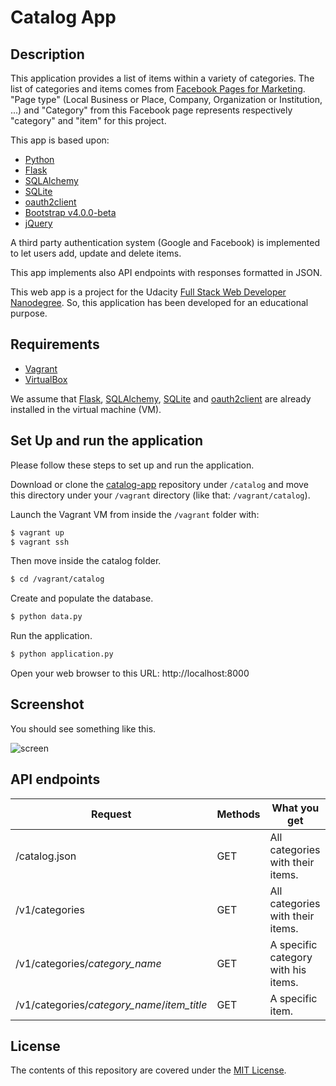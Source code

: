 # Catalog App

## Description
This application provides a list of items within a variety of categories. 
The list of categories and items comes from [Facebook Pages for Marketing](https://www.facebook.com/business/products/pages). 
"Page type" (Local Business or Place, Company, Organization or Institution, ...) and "Category" from this Facebook page represents respectively "category" and "item" for this project.

This app is based upon:
- [Python](https://www.python.org/)
- [Flask](http://flask.pocoo.org) 
- [SQLAlchemy](http://www.sqlalchemy.org)
- [SQLite](https://www.sqlite.org/)
- [oauth2client](https://github.com/google/oauth2client)
- [Bootstrap v4.0.0-beta](https://getbootstrap.com/)
- [jQuery](https://jquery.com/)

A third party authentication system (Google and Facebook) is implemented to let users add, update and delete items. 

This app implements also API endpoints with responses formatted in JSON.

This web app is a project for the Udacity [Full Stack Web Developer Nanodegree](https://in.udacity.com/course/full-stack-web-developer-nanodegree--nd004/).
So, this application has been developed for an educational purpose.


## Requirements

- [Vagrant](https://www.vagrantup.com/)
- [VirtualBox](https://www.virtualbox.org/)

We assume that [Flask](http://flask.pocoo.org), [SQLAlchemy](http://www.sqlalchemy.org), 
[SQLite](https://www.sqlite.org/) and [oauth2client](https://github.com/google/oauth2client) 
are already installed in the virtual machine (VM).

## Set Up and run the application

Please follow these steps to set up and run the application.

Download or clone the [catalog-app](https://github.com/boisalai/catalog-app) repository under `/catalog` and move this directory under your `/vagrant` directory (like that: `/vagrant/catalog`).

Launch the Vagrant VM from inside the `/vagrant` folder with:

```bash
$ vagrant up
$ vagrant ssh
```

Then move inside the catalog folder. 

```bash
$ cd /vagrant/catalog
```

Create and populate the database.

```bash
$ python data.py
```

Run the application.

```bash
$ python application.py
```

Open your web browser to this URL: http://localhost:8000

## Screenshot

You should see something like this.

![screen](screen.png)

## API endpoints

| Request | Methods | What you get | 
| ------------- |-------------|---------|
| /catalog.json | GET | All categories with their items. |
| /v1/categories | GET | All categories with their items. |
| /v1/categories/*category_name* | GET | A specific category with his items. |
| /v1/categories/*category_name*/*item_title* | GET | A specific item. |

## License

The contents of this repository are covered under the [MIT License](LICENSE).

